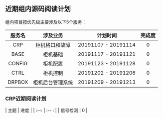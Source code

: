## 近期组内源码阅读计划

组内项目按优先级主要涉及以下5个服务：

| 服务名 | 涉及业务 | 计划时间 | 完成度 |
| :--: | :--: | :--: | :--: |
| CRP | 柜机格口和故障 | 20191107 - 20191114 | 0 |
| BASE | 柜机基础 | 20191117 - 20191121 | 0 |
| CONFIG | 柜机配置 | 20191123 - 20191128 | 0 |
| CTRL | 柜机控制 | 20191202 - 20191206 | 0 |
| DRPBOX | 柜机后台管理系统 | 20191209 - 20191213 | 0 |


### CRP近期阅读计划

| 主题 | 进度 | 
| :--: | :-- : |
| 信号检测 | 0 | 


